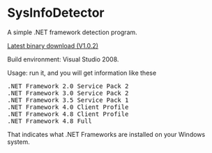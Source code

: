 # SysInfoDetector
A simple .NET framework detection program.

[Latest binary download (V1.0.2)](https://github.com/guogangj/SysInfoDetector/releases/download/1.0.2/SysInfoDetector.exe)

Build environment: Visual Studio 2008.

Usage: run it, and you will get information like these
<pre>
.NET Framework 2.0 Service Pack 2
.NET Framework 3.0 Service Pack 2
.NET Framework 3.5 Service Pack 1
.NET Framework 4.0 Client Profile
.NET Framework 4.8 Client Profile
.NET Framework 4.8 Full
</pre>
That indicates what .NET Frameworks are installed on your Windows system.

